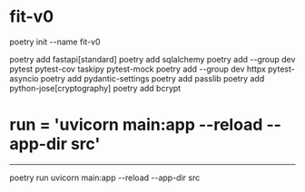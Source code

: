 # fit-v0


poetry init --name fit-v0

poetry add fastapi[standard]
poetry add sqlalchemy
poetry add --group dev pytest pytest-cov taskipy pytest-mock
poetry add --group dev httpx pytest-asyncio
poetry add pydantic-settings
poetry add passlib
poetry add python-jose[cryptography]
poetry add bcrypt



# run = 'uvicorn main:app --reload --app-dir src'

---
poetry run uvicorn main:app --reload --app-dir src 
